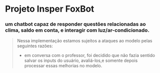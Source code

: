 # Projeto Insper FoxBot

### um chatbot capaz de responder questões relacionadas ao clima, saldo em conta, e interagir com luz/ar-condicionado.

> Nessa implementação estamos sujeitos a ataques ao modelo pelas seguintes razões: 
> - em conversa com o professor, foi decidido que não fazia sentido salvar os inputs do usuário, avaliá-los,e somente depois processar essas melhorias no modelo.